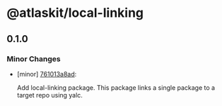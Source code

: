 # @atlaskit/local-linking

## 0.1.0
### Minor Changes

- [minor] [761013a8ad](https://bitbucket.org/atlassian/atlaskit-mk-2/commits/761013a8ad):

  Add local-linking package. This package links a single package to a target repo using yalc.
